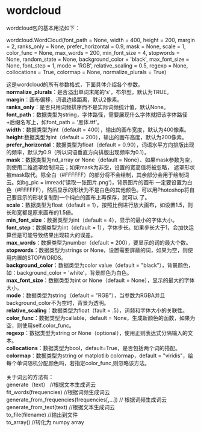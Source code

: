 # wordcloud
wordcloud包的基本用法如下：</br>
<p>wordcloud.WordCloud(font_path = None,
                    width = 400,
                    height = 200,
                    margin = 2,
                    ranks_only = None,
                    prefer_horizontal = 0.9,
                    mask = None,
                    scale = 1,
                    color_func = None,
                    max_words = 200,
                    min_font_size = 4,
                    stopwords = None,
                    random_state = None,
                    background_color = 'black',
                    max_font_size = None,
                    font_step = 1,
                    mode = 'RGB',
                    relative_scaling = 0.5,
                    regexp = None,
                    collocations = True,
                    colormap = None,
                    normalize_plurals = True)
</p>
这是wordcloud的所有参数格式，下面具体介绍各个参数。</br>
<b>normalize_plurals</b>：是否溢出单词末尾的's'，布尔型，默认为TRUE。</br>
<b>margin</b>：画布偏移，词语边缘距离，默认2像素。</br>
<b>ranks_only</b>：是否只用词频排序而不是实际词频统计值，默认None。</br>
<b>font_path</b>：数据类型为string，字体路径，需要展现什么字体就把该字体路径+后缀名写上，如font_path = '黑体.ttf'。</br>
<b>width</b>：数据类型为int（default = 400），输出的画布宽度，默认为400像素。</br>
<b>height</b>:数据类型为int（default = 200），输出的画布高度，默认为200像素。</br>
<b>prefer_horizontal</b>：数据类型为float（default = 0.90），词语水平方向排版出现的频率，默认为0.9（所以词语垂直方向排版出现频率为0.1）。</br>
<b>mask</b>：数据类型为nd_array or None（default = None）、如果mask参数为空，则使用二维遮罩绘制词云；如果mask为非空，设置的宽高值将被忽略，
遮罩形状被mask取代。除全白（#FFFFFF）的部分将不会绘制，其余部分会用于绘制词云。如bg_pic = imread('读取一张图片.png')，背景图片的画布
一定要设置为白色（#FFFFFF），然后显示的形状为不是白色的其他颜色。可以用Photoshop将自己要显示的形状复制到一个纯白的画布上再保存，就可以
了。</br>
<b>scale</b>：数据类型为float（default = 1），按照比例进行放大画布，如设置1.5，则长和宽都是原来画布的1.5倍。</br>
<b>min_font_size</b>：数据类型为int（default = 4），显示的最小的字体大小。</br>
<b>font_step</b>：数据类型为int（default = 1），字体步长。如果步长大于1，会加快运算但是可能导致结果出现较大的误差。</br>
<b>max_words</b>：数据类型为number（default = 200），要显示的词的最大个数。</br>
<b>stopwords</b>：数据类型为strings or None，设置需要屏蔽的词，如果为空，则使用内置的STOPWORDS。</br>
<b>background_color</b>：数据类型为color value（default = "black"），背景颜色，如：background_color = 'white'，背景颜色为白色。</br>
<b>max_font_size</b>：数据类型为int or None（default = None），显示的最大的字体大小。</br>
<b>mode</b>：数据类型为string（default = "RGB"），当参数为RGBA并且background_color不为空时，背景为透明。</br>
<b>relative_scaling</b>：数据类型为float（fault = .5），词频和字体大小的关联性。</br>
<b>color_func</b>：数据类型为callable，default = None，生成新颜色的函数，如果为空，则使用self.color_func。</br>
<b>regexp</b>：数据类型为string or None（optional），使用正则表达式分隔输入的文本。</br>
<b>collocations</b>：数据类型为bool，default=True，是否包括两个词的搭配。</br>
<b>colormap</b>：数据类型为string or matplotlib colormap，default = "viridis"，给每个单词随机分配颜色吗，若指定color_func,则忽略该方法。</br>
</br>
关于词云的方法有：</br>
generate（text）  //根据文本生成词云</br>
fit_words(frequencies)  //根据词频生成词云</br>
generate_from_frequencies(frequencies[,...])    // 根据词频生成词云</br>
generate_from_text(text)    //根据文本生成词云</br>
to_file(filename)     //输出到文件</br>
to_array()            //转化为 numpy array</br>
